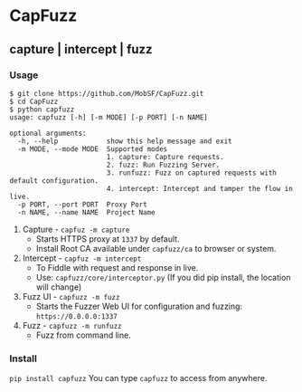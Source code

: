 # CapFuzz
## capture | intercept | fuzz

### Usage

```
$ git clone https://github.com/MobSF/CapFuzz.git
$ cd CapFuzz
$ python capfuzz
usage: capfuzz [-h] [-m MODE] [-p PORT] [-n NAME]

optional arguments:
  -h, --help            show this help message and exit
  -m MODE, --mode MODE  Supported modes
                        1. capture: Capture requests.
                        2. fuzz: Run Fuzzing Server.
                        3. runfuzz: Fuzz on captured requests with default configuration.
                        4. intercept: Intercept and tamper the flow in live.
  -p PORT, --port PORT  Proxy Port
  -n NAME, --name NAME  Project Name
```

1. Capture - `capfuz -m capture`
   * Starts HTTPS proxy at `1337` by default.
   * Install Root CA available under `capfuzz/ca` to browser or system.
2. Intercept - `capfuz -m intercept`
   * To Fiddle with request and response in live.
   * Use: `capfuzz/core/interceptor.py` (If you did pip install, the location will change)
3. Fuzz UI - `capfuzz -m fuzz`
   * Starts the Fuzzer Web UI for configuration and fuzzing: `https://0.0.0.0:1337`
4. Fuzz - `capfuzz -m runfuzz`
   * Fuzz from command line.

### Install

`pip install capfuzz`
You can type `capfuzz` to access from anywhere.
